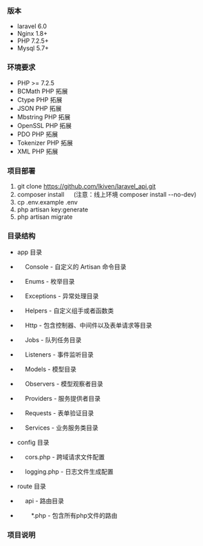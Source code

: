 ### 版本 ###
* laravel 6.0
* Nginx 1.8+
* PHP 7.2.5+
* Mysql 5.7+

### 环境要求 ###
* PHP >= 7.2.5
* BCMath PHP 拓展
* Ctype PHP 拓展
* JSON PHP 拓展
* Mbstring PHP 拓展
* OpenSSL PHP 拓展
* PDO PHP 拓展
* Tokenizer PHP 拓展
* XML PHP 拓展

### 项目部署 ###

1. git clone https://github.com/lkiven/laravel_api.git
2. composer install &emsp;  (注意：线上环境 composer install --no-dev)
3. cp .env.example .env
4. php artisan key:generate
5. php artisan migrate




### 目录结构 ###
* app 目录
* &emsp;  Console - 自定义的 Artisan 命令目录
* &emsp;  Enums - 枚举目录
* &emsp;  Exceptions - 异常处理目录
* &emsp;  Helpers - 自定义组手或者函数类
* &emsp;  Http - 包含控制器、中间件以及表单请求等目录
* &emsp;  Jobs - 队列任务目录
* &emsp;  Listeners - 事件监听目录
* &emsp;  Models - 模型目录
* &emsp;  Observers - 模型观察者目录
* &emsp;  Providers - 服务提供者目录
* &emsp;  Requests - 表单验证目录
* &emsp;  Services - 业务服务类目录
* config 目录
* &emsp;  cors.php - 跨域请求文件配置
* &emsp;  logging.php - 日志文件生成配置

* route 目录
* &emsp; api - 路由目录
* &emsp;&emsp; *.php - 包含所有php文件的路由


### 项目说明 ###
